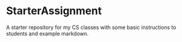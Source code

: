 # StarterAssignment
A starter repository for my CS classes with some basic instructions to students and example markdown.
